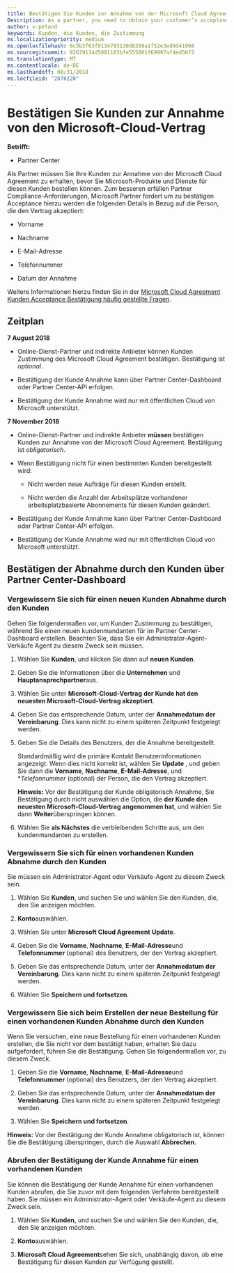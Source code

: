 ```yaml
---
title: Bestätigen Sie Kunden zur Annahme von der Microsoft Cloud Agreement | Partner Center
Description: As a partner, you need to obtain your customer’s acceptance of the Microsoft Cloud Agreement before you can order Microsoft products and services for that customer. To better help partners meet compliance requirements, Microsoft asks partners to confirm acceptance by providing certain details regarding the person who accepted the agreement.
author: v-petand
keywords: Kunden, die Kunden, die Zustimmung
ms.localizationpriority: medium
ms.openlocfilehash: 0c3b3f63f0134793130d8358a1f52e3ed9d41908
ms.sourcegitcommit: 92629114d5081103bfe555081f69997af4ed56f2
ms.translationtype: MT
ms.contentlocale: de-DE
ms.lasthandoff: 08/31/2018
ms.locfileid: "2876220"
---
```

# <a name="confirm-customer-acceptance-of-the-microsoft-cloud-agreement"></a>Bestätigen Sie Kunden zur Annahme von den Microsoft-Cloud-Vertrag

**Betrifft:**
-  Partner Center

Als Partner müssen Sie Ihre Kunden zur Annahme von der Microsoft Cloud Agreement zu erhalten, bevor Sie Microsoft-Produkte und Dienste für diesen Kunden bestellen können. Zum besseren erfüllen Partner Compliance-Anforderungen, Microsoft Partner fordert um zu bestätigen Acceptance hierzu werden die folgenden Details in Bezug auf die Person, die den Vertrag akzeptiert: 

-   Vorname

-   Nachname

-   E-Mail-Adresse

-   Telefonnummer

-   Datum der Annahme

Weitere Informationen hierzu finden Sie in der [Microsoft Cloud Agreement Kunden Acceptance Bestätigung häufig gestellte Fragen](https://docs.microsoft.com/en-us/partner-center/confirm-consent-faq).

## <a name="schedule"></a>Zeitplan

**7 August 2018**

-   Online-Dienst-Partner und indirekte Anbieter können Kunden Zustimmung des Microsoft Cloud Agreement bestätigen. Bestätigung ist *optional*.

-   Bestätigung der Kunde Annahme kann über Partner Center-Dashboard oder Partner Center-API erfolgen.

-   Bestätigung der Kunde Annahme wird nur mit öffentlichen Cloud von Microsoft unterstützt.


**7 November 2018**

-   Online-Dienst-Partner und indirekte Anbieter **müssen** bestätigen Kunden zur Annahme von der Microsoft Cloud Agreement. Bestätigung ist *obligatorisch*.

-   Wenn Bestätigung nicht für einen bestimmten Kunden bereitgestellt wird:

    -   Nicht werden neue Aufträge für diesen Kunden erstellt.

    -   Nicht werden die Anzahl der Arbeitsplätze vorhandener arbeitsplatzbasierte Abonnements für diesen Kunden geändert.

-   Bestätigung der Kunde Annahme kann über Partner Center-Dashboard oder Partner Center-API erfolgen.

-   Bestätigung der Kunde Annahme wird nur mit öffentlichen Cloud von Microsoft unterstützt.


## <a name="confirming-customer-acceptance-using-partner-center-dashboard"></a>Bestätigen der Abnahme durch den Kunden über Partner Center-Dashboard

### <a name="confirm-customer-acceptance-for-a-new-customer"></a>Vergewissern Sie sich für einen neuen Kunden Abnahme durch den Kunden

Gehen Sie folgendermaßen vor, um Kunden Zustimmung zu bestätigen, während Sie einen neuen kundenmandanten für im Partner Center-Dashboard erstellen. Beachten Sie, dass Sie ein Administrator-Agent-Verkäufe Agent zu diesem Zweck sein müssen. 
1.  Wählen Sie **Kunden**, und klicken Sie dann auf **neuen Kunden**.

2.  Geben Sie die Informationen über die **Unternehmen** und **Hauptansprechpartner**aus.

3.  Wählen Sie unter **Microsoft-Cloud-Vertrag** **der Kunde hat den neuesten Microsoft-Cloud-Vertrag akzeptiert**. 

4.  Geben Sie das entsprechende Datum, unter der **Annahmedatum der Vereinbarung**. Dies kann nicht zu einem späteren Zeitpunkt festgelegt werden.

5.  Geben Sie die Details des Benutzers, der die Annahme bereitgestellt. 

    Standardmäßig wird die primäre Kontakt Benutzerinformationen angezeigt. Wenn dies nicht korrekt ist, wählen Sie **Update** , und geben Sie dann die **Vorname**, **Nachname**, **E-Mail-Adresse**, und **Telefonnummer* (optional) der Person, die den Vertrag akzeptiert.

    **Hinweis:** Vor der Bestätigung der Kunde obligatorisch Annahme, Sie Bestätigung durch nicht auswählen die Option, die **der Kunde den neuesten Microsoft-Cloud-Vertrag angenommen hat**, und wählen Sie dann **Weiter**überspringen können.

6.  Wählen Sie **als Nächstes** die verbleibenden Schritte aus, um den kundenmandanten zu erstellen.

### <a name="confirm-customer-acceptance-for-an-existing-customer"></a>Vergewissern Sie sich für einen vorhandenen Kunden Abnahme durch den Kunden

Sie müssen ein Administrator-Agent oder Verkäufe-Agent zu diesem Zweck sein. 

1.  Wählen Sie **Kunden**, und suchen Sie und wählen Sie den Kunden, die, den Sie anzeigen möchten. 

2.  **Konto**auswählen.

3.  Wählen Sie unter **Microsoft Cloud Agreement** **Update**.

4.  Geben Sie die **Vorname**, **Nachname**, **E-Mail-Adresse**und **Telefonnummer** (optional) des Benutzers, der den Vertrag akzeptiert.

5.  Geben Sie das entsprechende Datum, unter der **Annahmedatum der Vereinbarung**. Dies kann nicht zu einem späteren Zeitpunkt festgelegt werden.

6.  Wählen Sie **Speichern und fortsetzen**.

### <a name="confirm-customer-acceptance-while-creating-new-order-for-an-existing-customer"></a>Vergewissern Sie sich beim Erstellen der neue Bestellung für einen vorhandenen Kunden Abnahme durch den Kunden

Wenn Sie versuchen, eine neue Bestellung für einen vorhandenen Kunden erstellen, die Sie nicht vor dem bestätigt haben, erhalten Sie dazu aufgefordert, führen Sie die Bestätigung. Gehen Sie folgendermaßen vor, zu diesem Zweck. 

1.  Geben Sie die **Vorname**, **Nachname**, **E-Mail-Adresse**und **Telefonnummer** (optional) des Benutzers, der den Vertrag akzeptiert.

2.  Geben Sie das entsprechende Datum, unter der **Annahmedatum der Vereinbarung**. Dies kann nicht zu einem späteren Zeitpunkt festgelegt werden.

3.  Wählen Sie **Speichern und fortsetzen**.

**Hinweis:** Vor der Bestätigung der Kunde Annahme obligatorisch ist, können Sie die Bestätigung überspringen, durch die Auswahl **Abbrechen**.

### <a name="retrieve-confirmation-of-customer-acceptance-for-an-existing-customer"></a>Abrufen der Bestätigung der Kunde Annahme für einen vorhandenen Kunden

Sie können die Bestätigung der Kunde Annahme für einen vorhandenen Kunden abrufen, die Sie zuvor mit dem folgenden Verfahren bereitgestellt haben. Sie müssen ein Administrator-Agent oder Verkäufe-Agent zu diesem Zweck sein. 

1.  Wählen Sie **Kunden**, und suchen Sie und wählen Sie den Kunden, die, den Sie anzeigen möchten. 

2.  **Konto**auswählen.

3.  **Microsoft Cloud Agreement**sehen Sie sich, unabhängig davon, ob eine Bestätigung für diesen Kunden zur Verfügung gestellt.

